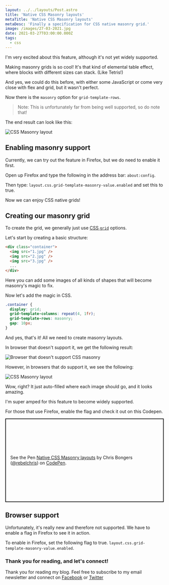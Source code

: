 ```yaml
---
layout: ../../layouts/Post.astro
title: 'Native CSS Masonry layouts'
metaTitle: 'Native CSS Masonry layouts'
metaDesc: 'Finally a specification for CSS native masonry grid.'
image: /images/27-03-2021.jpg
date: 2021-03-27T03:00:00.000Z
tags:
  - css
---
```


I'm very excited about this feature, although it's not yet widely supported.

Making masonry grids is so cool! It's that kind of elemental table effect, where blocks with different sizes can stack. (Like Tetris!)

And yes, we could do this before, with either some JavaScript or come very close with flex and grid, but it wasn't perfect.

Now there is the `masonry` option for `grid-template-rows`.

> Note: This is unfortunately far from being well supported, so do note that!

The end result can look like this:

![CSS Masonry layout](https://cdn.hashnode.com/res/hashnode/image/upload/v1616477465934/BtaQQ9gO_.png)

## Enabling masonry support

Currently, we can try out the feature in Firefox, but we do need to enable it first.

Open up Firefox and type the following in the address bar: `about:config`.

Then type: `layout.css.grid-template-masonry-value.enabled` and set this to true.

Now we can enjoy CSS native grids!

## Creating our masonry grid

To create the grid, we generally just use [CSS `grid`](https://daily-dev-tips.com/posts/css-grid-introduction/) options.

Let's start by creating a basic structure:

```html
<div class="container">
  <img src="1.jpg" />
  <img src="2.jpg" />
  <img src="3.jpg" />
  ...
</div>
```

Here you can add some images of all kinds of shapes that will become masonry's magic to fix.

Now let's add the magic in CSS.

```css
.container {
  display: grid;
  grid-template-columns: repeat(4, 1fr);
  grid-template-rows: masonry;
  gap: 10px;
}
```

And yes, that's it!
All we need to create masonry layouts.

In browser that doesn't support it, we get the following result:

![Browser that doesn't support CSS masonry](https://cdn.hashnode.com/res/hashnode/image/upload/v1625035106721/s3qVCxIoi.png)

However, in browsers that do support it, we see the following:

![CSS Masonry layout](https://cdn.hashnode.com/res/hashnode/image/upload/v1616477465934/BtaQQ9gO_.png)

Wow, right? It just auto-filled where each image should go, and it looks amazing.

I'm super amped for this feature to become widely supported.

For those that use Firefox, enable the flag and check it out on this Codepen.

<p class="codepen" data-height="265" data-theme-id="dark" data-default-tab="html,result" data-user="rebelchris" data-slug-hash="yLgLGmq" style="height: 265px; box-sizing: border-box; display: flex; align-items: center; justify-content: center; border: 2px solid; margin: 1em 0; padding: 1em;" data-pen-title="Native CSS Masonry layouts">
  <span>See the Pen <a href="https://codepen.io/rebelchris/pen/yLgLGmq">
  Native CSS Masonry layouts</a> by Chris Bongers (<a href="https://codepen.io/rebelchris">@rebelchris</a>)
  on <a href="https://codepen.io">CodePen</a>.</span>
</p>
<script async defer src="https://cpwebassets.codepen.io/assets/embed/ei.js"></script>

## Browser support

Unfortunately, it's really new and therefore not supported. We have to enable a flag in Firefox to see it in action.

To enable in Firefox, set the following flag to true.
`layout.css.grid-template-masonry-value.enabled`.

### Thank you for reading, and let's connect!

Thank you for reading my blog. Feel free to subscribe to my email newsletter and connect on [Facebook](https://www.facebook.com/DailyDevTipsBlog) or [Twitter](https://twitter.com/DailyDevTips1)
